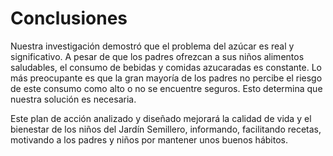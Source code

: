 # Conclusiones

Nuestra investigación demostró que el problema del azúcar es real y significativo. A pesar de que los padres ofrezcan a sus niños alimentos saludables, el consumo de bebidas y comidas azucaradas es constante. Lo más preocupante es que la gran mayoría de los padres no percibe el riesgo de este consumo como alto o no se encuentre seguros. Esto determina que nuestra solución es necesaria.

Este plan de acción analizado y diseñado mejorará la calidad de vida y el bienestar de los niños del Jardín Semillero, informando, facilitando recetas, motivando a los padres y niños por mantener unos buenos hábitos.
